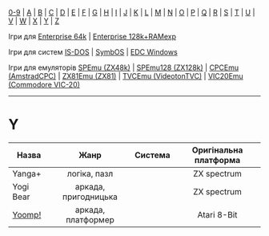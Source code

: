 [0-9](../0/games-0.md) | [A](../a/games-a.md) | [B](../b/games-b.md) | [C](../c/games-c.md) | [D](../d/games-d.md) | [E](../e/games-e.md) | [F](../f/games-f.md) | [G](../g/games-g.md) | [H](../h/games-h.md) | [I](../i/games-i.md) | [J](../j/games-j.md) | [K](../k/games-k.md) | [L](../l/games-l.md) | [M](../m/games-m.md) | [N](../n/games-n.md) | [O](../o/games-o.md) | [P](../p/games-p.md) | [Q](../q/games-q.md) | [R](../r/games-r.md) | [S](../s/games-s.md) | [T](../t/games-t.md) | [U](../u/games-u.md) | [V](../v/games-v.md) | [W](../w/games-w.md) | [X](../x/games-x.md) | [Y](../y/games-y.md) | [Z](../z/games-z.md)

Ігри для [Enterprise 64k](../games-ep64.md) | [Enterprise 128k+RAMexp](../games-epramexp.md)

Ігри для систем [IS-DOS](../games-is-dos.md) | [SymbOS](../games-symbos.md) | [EDC Windows](../games-edcw.md)

Ігри для емуляторів [SPEmu (ZX48k)](../zxemu/games-zx48.md) | [SPEmu128 (ZX128k)](../zxemu/games-zx128.md) | [CPCEmu (AmstradCPC)](../cpcemu/games-cpc.md) | [ZX81Emu (ZX81)](../zx81emu/games-zx81.md) | [TVCEmu (VideotonTVC)](../tvcemu/games-tvc.md) | [VIC20Emu (Commodore VIC-20)](../vic20emu/games-vic20.md)


----------

# Y

|Назва|Жанр|Система|Оригінальна платформа|
|-----|:-----:|:--:|:-------------------:|
|Yanga+|логіка, пазл||ZX spectrum|
|Yogi Bear|аркада, пригодницька||ZX spectrum|
|[Yoomp!](sg-yoomp.md)|аркада, платформер||Atari 8-Bit|
